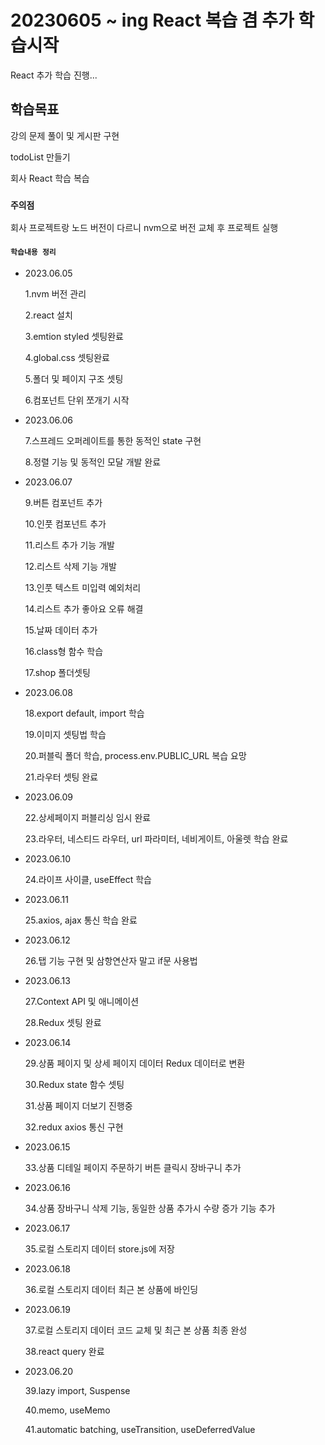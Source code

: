 # 20230605 ~ ing React 복습 겸 추가 학습시작

React 추가 학습 진행...

## 학습목표

강의 문제 풀이 및 게시판 구현

todoList 만들기

회사 React 학습 복습

### `주의점`

회사 프로젝트랑 노드 버전이 다르니 nvm으로 버전 교체 후 프로젝트 실행

#### `학습내용 정리`

- 2023.06.05

  1.nvm 버전 관리

  2.react 설치

  3.emtion styled 셋팅완료

  4.global.css 셋팅완료

  5.폴더 및 페이지 구조 셋팅

  6.컴포넌트 단위 쪼개기 시작

- 2023.06.06

  7.스프레드 오퍼레이트를 통한 동적인 state 구현

  8.정렬 기능 및 동적인 모달 개발 완료

- 2023.06.07

  9.버튼 컴포넌트 추가

  10.인풋 컴포넌트 추가

  11.리스트 추가 기능 개발

  12.리스트 삭제 기능 개발

  13.인풋 텍스트 미입력 예외처리

  14.리스트 추가 좋아요 오류 해결

  15.날짜 데이터 추가

  16.class형 함수 학습

  17.shop 폴더셋팅

- 2023.06.08

  18.export default, import 학습

  19.이미지 셋팅법 학습

  20.퍼블릭 폴더 학습, process.env.PUBLIC_URL 복습 요망

  21.라우터 셋팅 완료

- 2023.06.09

  22.상세페이지 퍼블리싱 임시 완료

  23.라우터, 네스티드 라우터, url 파라미터, 네비게이트, 아울렛 학습 완료

- 2023.06.10

  24.라이프 사이클, useEffect 학습

- 2023.06.11

  25.axios, ajax 통신 학습 완료

- 2023.06.12

  26.탭 기능 구현 및 삼항연산자 말고 if문 사용법

- 2023.06.13

  27.Context API 및 애니메이션

  28.Redux 셋팅 완료

- 2023.06.14

  29.상품 페이지 및 상세 페이지 데이터 Redux 데이터로 변환
  
  30.Redux state 함수 셋팅

  31.상품 페이지 더보기 진행중

  32.redux axios 통신 구현

- 2023.06.15

  33.상품 디테일 페이지 주문하기 버튼 클릭시 장바구니 추가

- 2023.06.16

  34.상품 장바구니 삭제 기능, 동일한 상품 추가시 수량 증가 기능 추가

- 2023.06.17

  35.로컬 스토리지 데이터 store.js에 저장 

- 2023.06.18

  36.로컬 스토리지 데이터 최근 본 상품에 바인딩

- 2023.06.19

  37.로컬 스토리지 데이터 코드 교체 및 최근 본 상품 최종 완성

  38.react query 완료

- 2023.06.20

  39.lazy import, Suspense 

  40.memo, useMemo

  41.automatic batching, useTransition, useDeferredValue